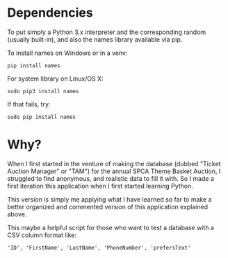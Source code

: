 # Dependencies
To put simply a Python 3.x interpreter and the corresponding random (usually built-in), and also the names library available via pip.

To install names on Windows or in a venv:

```
pip install names
```
For system library on Linux/OS X:
```
sudo pip3 install names
```
If that fails, try:
```
sudo pip install names
```

# Why?
When I first started in the venture of making the database (dubbed "Ticket Auction Manager" or "TAM") for the annual SPCA Theme Basket Auction, I struggled to find anonymous, and realistic data to fill it with. So I made a first iteration this application when I first started learning Python.

This version is simply me applying what I have learned so far to make a better organized and commented version of this application explained above.

This maybe a helpful script for those who want to test a database with a CSV column format like:

```
'ID', 'FirstName', 'LastName', 'PhoneNumber', 'prefersText'
```